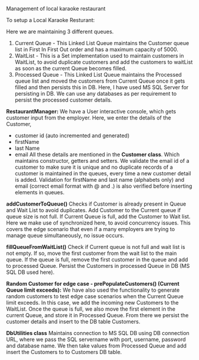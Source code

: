 Management of local karaoke restaurant

To setup a Local Karaoke Resturant:

Here we are maintaining 3 different queues.
1. Current Queue - This Linked List Queue maintains the Customer queue list in First In First Out order and has a maximum capacity of 5000.
2. WaitList - This is a Set implementation used to maintain customers in WaitList, to avoid duplicate customers and add the customers to waitList as soon as the current Queue becomes filled.
3. Processed Queue - This Linked List Queue maintains the Processed queue list and moved the customers from Current Queue once it gets filled and then persists this in DB.
                     Here, I have used MS SQL Server for persisting in DB.
                     We can use any databases as per requirement to persist the processed customer details.

**RestaurantManager:**
We have a User interactive console, which gets customer input from the employer.
Here, we enter the details of the Customer,
- customer id (auto incremented and generated)
- firstName 
- last Name
- email
All these details are mentioned in the **Customer class**. Which maintains constructor, getters and setters.
We validate the email id of a customer to make sure it is unique and no duplicate records of a customer is maintained in the queues, every time a new customer detail is added.
Validation for firstName and last name (alphabets only) and email (correct email format with @ and .) is also verified before inserting elements in queues.

**addCustomerToQueue()**
Checks if Customer is already present in Queue and Wait List to avoid duplicates.
Add Customer to the Current queue if queue size is not full.
If Current Queue is full, add the Customer to Wait list.
Here we make use of synchronized here, to avoid concurrency issues.
This covers the edge scenario that even if a many employers are trying to manage queue simultaneously, no issue occurs.

**fillQueueFromWaitList()**
Check if Current queue is not full and wait list is not empty.
If so, move the first customer from the wait list to the main queue.
If the queue is full, remove the first customer in the queue and add to processed Queue.
Persist the Customers in processed Queue in DB (MS SQL DB used here).

**Random Customer for edge case - prePopulateCustomers() (Current Queue limit exceeds):**
We have also used the functionality to generate random customers to test edge case scenarios when the Current Queue limit exceeds.
In this case, we add the incoming new Customers to the WaitList.
Once the queue is full, we also move the first element in the current Queue, and store it in Processed Queue. From there we persist the customer details and insert to the DB table Customers.

**DbUtilities class**
Maintains connection to MS SQL DB using DB connection URL, where we pass the SQL servername with port, username, password and database name.
We then take values from Processed Queue and add insert the Customers to to Customers DB table.

